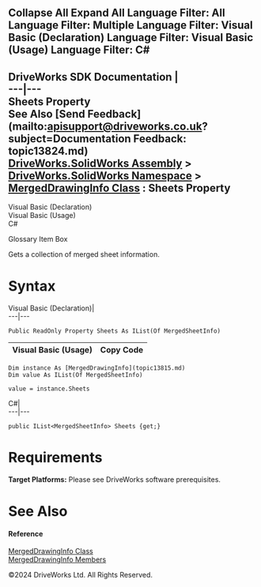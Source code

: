       

 Collapse All Expand All  Language Filter: All  Language Filter: Multiple  Language Filter: Visual Basic (Declaration) Language Filter: Visual Basic (Usage) Language Filter: C#  
---  
DriveWorks SDK Documentation  |   
---|---  
Sheets Property   
See Also [Send Feedback](mailto:apisupport@driveworks.co.uk?subject=Documentation Feedback: topic13824.md)  
[DriveWorks.SolidWorks Assembly](topic13342.md) > [DriveWorks.SolidWorks Namespace](topic13345.md) > [MergedDrawingInfo Class](topic13815.md) : Sheets Property  
---  
  
Visual Basic (Declaration)    
Visual Basic (Usage)    
C# 

Glossary Item Box

Gets a collection of merged sheet information. 

# Syntax

Visual Basic (Declaration)|   
---|---  
      
    
    Public ReadOnly Property Sheets As IList(Of MergedSheetInfo)  
  
Visual Basic (Usage)| Copy Code  
---|---  
      
    
    Dim instance As [MergedDrawingInfo](topic13815.md)
    Dim value As IList(Of MergedSheetInfo)
     
    value = instance.Sheets  
  
C#|   
---|---  
      
    
    public IList<MergedSheetInfo> Sheets {get;}  
  
# Requirements

**Target Platforms:** Please see DriveWorks software prerequisites.

# See Also

#### Reference

[MergedDrawingInfo Class](topic13815.md)   
[MergedDrawingInfo Members](topic13816.md)

©2024 DriveWorks Ltd. All Rights Reserved.
